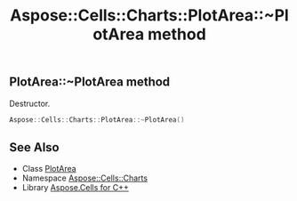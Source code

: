 ﻿---
title: Aspose::Cells::Charts::PlotArea::~PlotArea method
linktitle: ~PlotArea
second_title: Aspose.Cells for C++ API Reference
description: 'Aspose::Cells::Charts::PlotArea::~PlotArea method. Destructor in C++.'
type: docs
weight: 200
url: /cpp/aspose.cells.charts/plotarea/~plotarea/
---
## PlotArea::~PlotArea method


Destructor.

```cpp
Aspose::Cells::Charts::PlotArea::~PlotArea()
```

## See Also

* Class [PlotArea](../)
* Namespace [Aspose::Cells::Charts](../../)
* Library [Aspose.Cells for C++](../../../)
